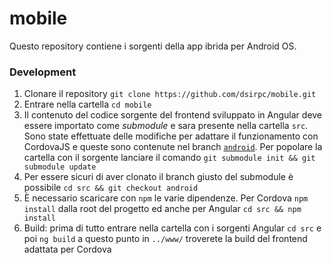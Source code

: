 # mobile

Questo repository contiene i sorgenti della app ibrida per Android OS.

### Development

1. Clonare il repository `git clone https://github.com/dsirpc/mobile.git`
2. Entrare nella cartella `cd mobile`
3. Il contenuto del codice sorgente del frontend sviluppato in Angular deve essere importato come _submodule_ e sara presente nella cartella `src`. 
Sono state effettuate delle modifiche per adattare il funzionamento con CordovaJS e queste sono contenute nel branch [`android`](https://github.com/dsirpc/frontend/tree/android).
Per popolare la cartella con il sorgente lanciare il comando `git submodule init && git submodule update`
4. Per essere sicuri di aver clonato il branch giusto del submodule è possibile `cd src && git checkout android`
5. È necessario scaricare con `npm` le varie dipendenze. Per Cordova `npm install` dalla root del progetto ed anche per Angular `cd src && npm install`
6. Build: prima di tutto entrare nella cartella con i sorgenti Angular `cd src` e poi `ng build` a questo punto in `../www/` troverete la build del frontend adattata per Cordova
